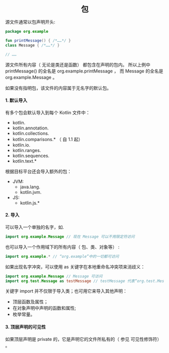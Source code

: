 <center>
  <font size="5">
  	<b>包</b>
  </font>
</center>

源文件通常以包声明开头:

```kotlin
package org.example

fun printMessage() { /*……*/ }
class Message { /*……*/ }

// ……
```

源文件所有内容（ 无论是类还是函数） 都包含在声明的包内。 所以上例中 printMessage() 的全名是 org.example.printMessage ， 而 Message 的全名是 org.example.Message 。

如果没有指明包，该文件的内容属于无名字的默认包。

#### 1. 默认导入

有多个包会默认导入到每个 Kotlin 文件中：

+ kotlin.
+ kotlin.annotation.
+ kotlin.collections.
+ kotlin.comparisons.* （ 自 1.1 起）
+ kotlin.io.
+ kotlin.ranges.
+ kotlin.sequences.
+ kotlin.text.*

根据目标平台还会导入额外的包：

+ JVM:
    + java.lang.
    + kotlin.jvm.
+ JS:
    + kotlin.js.*

#### 2. 导入

可以导入一个单独的名字，如.

```kotlin
import org.example.Message // 现在 Message 可以不用限定符访问
```

也可以导入一个作用域下的所有内容（ 包、类、对象等） :

```kotlin
import org.example.* // “org.example”中的一切都可访问
```

如果出现名字冲突，可以使用 as 关键字在本地重命名冲突项来消歧义：

```kotlin
import org.example.Message // Message 可访问
import org.test.Message as testMessage // testMessage 代表“org.test.Message”
```

关键字 import 并不仅限于导入类；也可用它来导入其他声明：

+ 顶层函数及属性；
+ 在对象声明中声明的函数和属性;
+ 枚举常量。

#### 3. 顶层声明的可见性

如果顶层声明是 private 的，它是声明它的文件所私有的（ 参见 可见性修饰符） 。